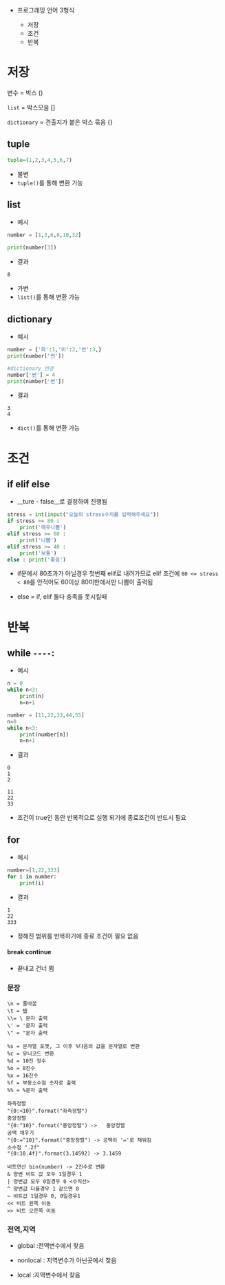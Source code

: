 - 프로그래밍 언어 3형식

  - 저장
  - 조건
  - 반복

  

# 저장

변수 = 박스 ()

`list` = 박스모음 []

`dictionary` = 견출지가 붙은 박스 묶음 {}



## tuple

```python
tuple=(1,2,3,4,5,6,7)
```

- 불변
- `tuple()`를 통해 변환 가능

## list

- 예시

```python
number = [1,3,6,8,10,32]

print(number[3])
```

- 결과

```
8
```

- 가변
- `list()`를 통해 변환 가능

## dictionary

- 예시

```python
number = {'파':1,'이':2,'썬':3,}
print(number['썬'])

#dictionary 변경
number['썬'] = 4
print(number['썬'])
```

- 결과

```
3
4
```

- `dict()`를 통해 변환 가능



# 조건

## if elif else

- __ture - false__로 결정하여 진행됨

```python
stress = int(input("오늘의 stress수치를 입력해주세요"))
if stress >= 80 :
    print('매우나쁨')
elif stress >= 60 :
    print('나쁨')
elif stress >= 40 :
    print('보통')
else : print('좋음')
```

- if문에서 80초과가 아닐경우 첫번째 elif로 내려가므로  elif 조건에 `60 <= stress < 80`를 안적어도 60이상 80미만에서만 나쁨이 출력됨

- else = if, elif 둘다 충족을 못시킬때



# 반복

## while `----`:

- 예시

```python
n = 0
while n<3:
    print(n)
    n=n+1
```

```python
number = [11,22,33,44,55]
n=0
while n<3:
    print(number[n])
    n=n+1
```

- 결과

```
0
1
2
```

```
11
22
33
```

- 조건이 true인 동안 반복적으로 실행 되기에 종료조건이 반드시 필요

  

## for

- 예시

```python
number=[1,22,333]
for i in number:
    print(i)
```

- 결과

```
1
22
333
```

- 정해진 범위를 반복하기에 종료 조건이 필요 없음

#### break continue

- 끝내고 건너 뜀



### 문장

```
\n = 줄바꿈
\t = 탭
\\= \ 문자 출력
\' = '문자 출력
\" = "문자 출력
```

```
%s = 문자열 포맷, 그 이후 %다음의 값을 문자열로 변환
%c = 유니코드 변환 
%d = 10진 정수
%o = 8진수
%x = 16진수
%f = 부동소수점 숫자로 출력
%% = %문자 출력
```

```
좌측정렬
"{0:<10}".format("좌측정렬")  
중앙정렬
"{0:^10}".format("중앙정렬") ->   중앙정렬   
공백 채우기
"{0:=^10}".format("중앙정렬") -> 공백이 '='로 채워짐
소수점 ".2f"
"{0:10.4f}".format(3.14592) -> 3.1459
```

```
비트연산 bin(number) -> 2진수로 변환
& 양변 비트 값 모두 1일경우 1
| 양변값 모두 0일경우 0 <수직선>
^ 양변값 다를경우 1 같으면 0
~ 비트값 1일경우 0, 0일경우1
<< 비트 왼쪽 이동
>> 비트 오른쪽 이동
```



### 전역,지역

- global :전역변수에서 찾음
- nonlocal : 지역변수가 아닌곳에서 찾음

- local :지역변수에서 찾음
